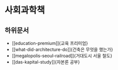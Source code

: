 # 사회과학책

## 하위문서

* [[education-premium]]{교육 프리미엄}
* [[what-did-architecture-do]]{건축은 무엇을 했는가}
* [[megalopolis-seoul-railroad]]{거대도시 서울 철도}
* [[das-kapital-study]]{자본론 공부}
